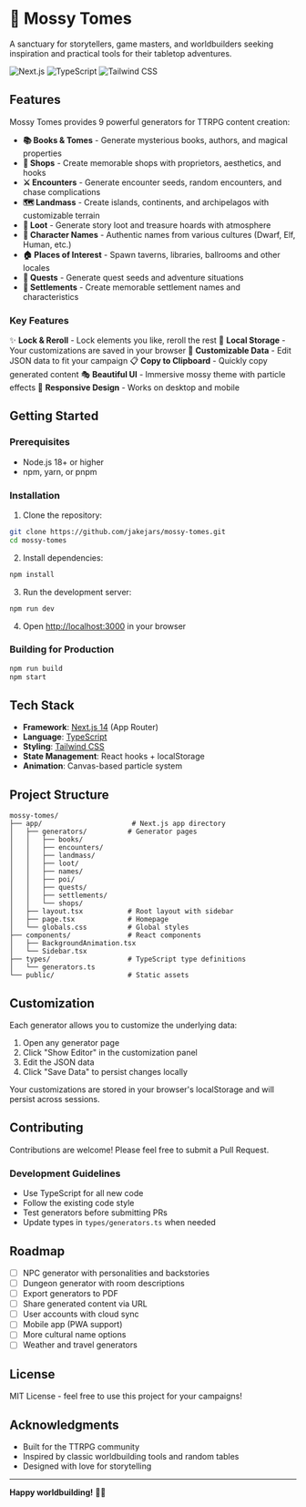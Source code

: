 # 🌿 Mossy Tomes

A sanctuary for storytellers, game masters, and worldbuilders seeking inspiration and practical tools for their tabletop adventures.

![Next.js](https://img.shields.io/badge/Next.js-14.2-black?style=flat-square&logo=next.js)
![TypeScript](https://img.shields.io/badge/TypeScript-5.0-blue?style=flat-square&logo=typescript)
![Tailwind CSS](https://img.shields.io/badge/Tailwind-3.4-38bdf8?style=flat-square&logo=tailwind-css)

## Features

Mossy Tomes provides 9 powerful generators for TTRPG content creation:

- **📚 Books & Tomes** - Generate mysterious books, authors, and magical properties
- **🏪 Shops** - Create memorable shops with proprietors, aesthetics, and hooks
- **⚔️ Encounters** - Generate encounter seeds, random encounters, and chase complications
- **🗺️ Landmass** - Create islands, continents, and archipelagos with customizable terrain
- **💎 Loot** - Generate story loot and treasure hoards with atmosphere
- **👤 Character Names** - Authentic names from various cultures (Dwarf, Elf, Human, etc.)
- **🏠 Places of Interest** - Spawn taverns, libraries, ballrooms and other locales
- **📜 Quests** - Generate quest seeds and adventure situations
- **🏰 Settlements** - Create memorable settlement names and characteristics

### Key Features

✨ **Lock & Reroll** - Lock elements you like, reroll the rest
💾 **Local Storage** - Your customizations are saved in your browser
🎨 **Customizable Data** - Edit JSON data to fit your campaign
📋 **Copy to Clipboard** - Quickly copy generated content
🎭 **Beautiful UI** - Immersive mossy theme with particle effects
📱 **Responsive Design** - Works on desktop and mobile

## Getting Started

### Prerequisites

- Node.js 18+ or higher
- npm, yarn, or pnpm

### Installation

1. Clone the repository:
```bash
git clone https://github.com/jakejars/mossy-tomes.git
cd mossy-tomes
```

2. Install dependencies:
```bash
npm install
```

3. Run the development server:
```bash
npm run dev
```

4. Open [http://localhost:3000](http://localhost:3000) in your browser

### Building for Production

```bash
npm run build
npm start
```

## Tech Stack

- **Framework**: [Next.js 14](https://nextjs.org/) (App Router)
- **Language**: [TypeScript](https://www.typescriptlang.org/)
- **Styling**: [Tailwind CSS](https://tailwindcss.com/)
- **State Management**: React hooks + localStorage
- **Animation**: Canvas-based particle system

## Project Structure

```
mossy-tomes/
├── app/                      # Next.js app directory
│   ├── generators/          # Generator pages
│   │   ├── books/
│   │   ├── encounters/
│   │   ├── landmass/
│   │   ├── loot/
│   │   ├── names/
│   │   ├── poi/
│   │   ├── quests/
│   │   ├── settlements/
│   │   └── shops/
│   ├── layout.tsx           # Root layout with sidebar
│   ├── page.tsx             # Homepage
│   └── globals.css          # Global styles
├── components/              # React components
│   ├── BackgroundAnimation.tsx
│   └── Sidebar.tsx
├── types/                   # TypeScript type definitions
│   └── generators.ts
└── public/                  # Static assets
```

## Customization

Each generator allows you to customize the underlying data:

1. Open any generator page
2. Click "Show Editor" in the customization panel
3. Edit the JSON data
4. Click "Save Data" to persist changes locally

Your customizations are stored in your browser's localStorage and will persist across sessions.

## Contributing

Contributions are welcome! Please feel free to submit a Pull Request.

### Development Guidelines

- Use TypeScript for all new code
- Follow the existing code style
- Test generators before submitting PRs
- Update types in `types/generators.ts` when needed

## Roadmap

- [ ] NPC generator with personalities and backstories
- [ ] Dungeon generator with room descriptions
- [ ] Export generators to PDF
- [ ] Share generated content via URL
- [ ] User accounts with cloud sync
- [ ] Mobile app (PWA support)
- [ ] More cultural name options
- [ ] Weather and travel generators

## License

MIT License - feel free to use this project for your campaigns!

## Acknowledgments

- Built for the TTRPG community
- Inspired by classic worldbuilding tools and random tables
- Designed with love for storytelling

---

**Happy worldbuilding!** 🎲✨
